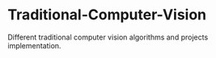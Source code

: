 # Traditional-Computer-Vision
Different traditional computer vision algorithms and projects implementation.
